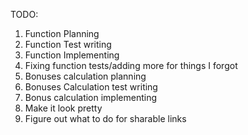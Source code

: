 TODO:

1. Function Planning
2. Function Test writing
3. Function Implementing
4. Fixing function tests/adding more for things I forgot
5. Bonuses calculation planning
6. Bonuses Calculation test writing
7. Bonus calculation implementing
8. Make it look pretty
9. Figure out what to do for sharable links